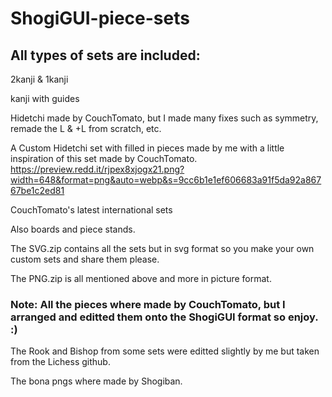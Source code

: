 # ShogiGUI-piece-sets
## All types of sets are included:
2kanji & 1kanji

kanji with guides

Hidetchi made by CouchTomato, but I made many fixes such as symmetry, remade the L & +L from scratch, etc.

A Custom Hidetchi set with filled in pieces made by me with a little inspiration of this set made by CouchTomato.
https://preview.redd.it/rjpex8xjogx21.png?width=648&format=png&auto=webp&s=9cc6b1e1ef606683a91f5da92a86767be1c2ed81

CouchTomato's latest international sets

Also boards and piece stands.

The SVG.zip contains all the sets but in svg format so you make your own custom sets and share them please.

The PNG.zip is all mentioned above and more in picture format.

### Note: All the pieces where made by CouchTomato, but I arranged and editted them onto the ShogiGUI format so enjoy. :)

The Rook and Bishop from some sets were editted slightly by me but taken from the Lichess github.

The bona pngs where made by Shogiban.
